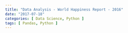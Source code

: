```yaml
---
title: "Data Analysis - World Happiness Report - 2016"
date: "2017-07-18"
categories: [ Data Science, Python ]
tags: [ Pandas, Python ]
---
```


<script src="https://gist.github.com/a578d89ba0cc004d5e4cbadf6d143ca0.js"></script>